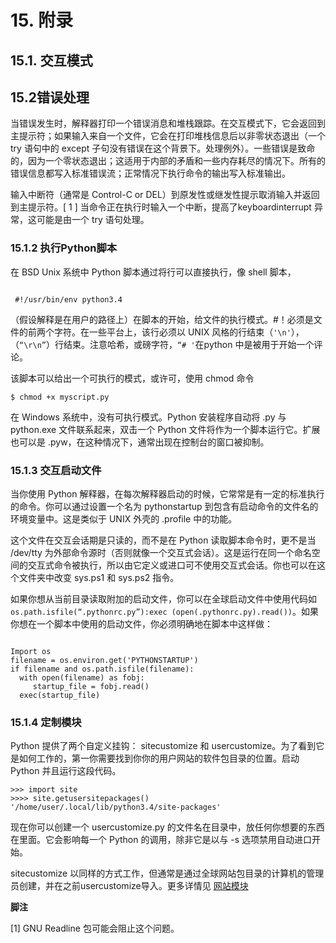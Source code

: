 # 15. 附录
## 15.1. 交互模式
## 15.2错误处理

当错误发生时，解释器打印一个错误消息和堆栈跟踪。在交互模式下，它会返回到主提示符；如果输入来自一个文件，它会在打印堆栈信息后以非零状态退出（一个 try 语句中的 except 子句没有错误在这个背景下。处理例外）。一些错误是致命的，因为一个零状态退出；这适用于内部的矛盾和一些内存耗尽的情况下。所有的错误信息都写入标准错误流；正常情况下执行命令的输出写入标准输出。

输入中断符（通常是 Control-C or DEL）到原发性或继发性提示取消输入并返回到主提示符。[ 1 ] 当命令正在执行时输入一个中断，提高了keyboardinterrupt 异常，这可能是由一个 try 语句处理。

### 15.1.2 执行Python脚本

在 BSD Unix 系统中 Python 脚本通过将行可以直接执行，像 shell 脚本，

```

 #!/usr/bin/env python3.4

```

（假设解释是在用户的路径上）在脚本的开始，给文件的执行模式。#！必须是文件的前两个字符。在一些平台上，该行必须以 UNIX 风格的行结束（`'\n'`），（`“\r\n”`）行结束。注意哈希，或磅字符，`“# '`在python 中是被用于开始一个评论。

该脚本可以给出一个可执行的模式，或许可，使用 chmod 命令

```
$ chmod +x myscript.py

```

在 Windows 系统中，没有可执行模式。Python 安装程序自动将 .py 与python.exe 文件联系起来，双击一个 Python 文件将作为一个脚本运行它。扩展也可以是 .pyw，在这种情况下，通常出现在控制台的窗口被抑制。

### 15.1.3 交互启动文件

当你使用 Python 解释器，在每次解释器启动的时候，它常常是有一定的标准执行的命令。你可以通过设置一个名为 pythonstartup 到包含有启动命令的文件名的环境变量中。这是类似于 UNIX 外壳的 .profile 中的功能。

这个文件在交互会话期是只读的，而不是在 Python 读取脚本命令时，更不是当 /dev/tty 为外部命令源时（否则就像一个交互式会话）。这是运行在同一个命名空间的交互式命令被执行，所以由它定义或进口可不使用交互式会话。你也可以在这个文件夹中改变 sys.ps1 和 sys.ps2 指令。

如果你想从当前目录读取附加的启动文件，你可以在全球启动文件中使用代码如 `os.path.isfile(“.pythonrc.py”):exec (open(.pythonrc.py).read())`。如果你想在一个脚本中使用的启动文件，你必须明确地在脚本中这样做：

```

Import os  
filename = os.environ.get('PYTHONSTARTUP')  
if filename and os.path.isfile(filename):  
  with open(filename) as fobj:  
     startup_file = fobj.read()  
  exec(startup_file)  

```

### 15.1.4 定制模块

Python 提供了两个自定义挂钩： sitecustomize 和 usercustomize。为了看到它是如何工作的，第一你需要找到你你的用户网站的软件包目录的位置。启动 Python 并且运行这段代码。

```
>>> import site  
>>>> site.getusersitepackages()  
'/home/user/.local/lib/python3.4/site-packages'

```
 
现在你可以创建一个 usercustomize.py 的文件名在目录中，放任何你想要的东西在里面。它会影响每一个 Python 的调用，除非它是以与 -s 选项禁用自动进口开始。

sitecustomize 以同样的方式工作，但通常是通过全球网站包目录的计算机的管理员创建，并在之前usercustomize导入。更多详情见 [网站模块](https://docs.python.org/3/library/site.html#module-site)

**脚注**

[1] GNU Readline 包可能会阻止这个问题。